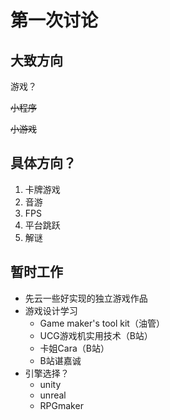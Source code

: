 # 第一次讨论

## 大致方向

游戏？

~~小程序~~

~~小游戏~~

## 具体方向？

1. 卡牌游戏
2. 音游
3. FPS
4. 平台跳跃
5. 解谜

## 暂时工作

+ 先云一些好实现的独立游戏作品
+ 游戏设计学习
  + Game maker's tool kit（油管）
  + UCG游戏机实用技术（B站）
  + 卡姐Cara（B站）
  + B站谌嘉诚
+ 引擎选择？
  + unity
  + unreal
  + RPGmaker

